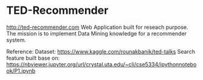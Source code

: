 # TED-Recommender
http://ted-recommender.com
Web Application built for reseach purpose. 
The mission is to implement Data Mining knowledge for a recommender system.


Reference:
Dataset: https://www.kaggle.com/rounakbanik/ted-talks
Search feature built base on: https://nbviewer.jupyter.org/url/crystal.uta.edu/~cli/cse5334/ipythonnotebook/P1.ipynb
